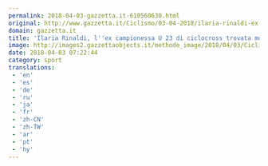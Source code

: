 ```yaml
---
permalink: 2018-04-03-gazzetta.it-610560630.html
original: http://www.gazzetta.it/Ciclismo/03-04-2018/ilaria-rinaldi-ex-campionessa-u-23-ciclocross-trovata-morta-casa-260228838040.shtml
domain: gazzetta.it
title: 'Ilaria Rinaldi, l''ex campionessa U 23 di ciclocross trovata morta in casa'
image: http://images2.gazzettaobjects.it/methode_image/2018/04/03/Ciclismo/Foto%20Ciclismo%20-%20Trattate/45b365e2-370c-11e8-8282-0c216211b755_169_xl.JPG
date: 2018-04-03 07:22:44
category: sport
translations: 
 - 'en'
 - 'es'
 - 'de'
 - 'ru'
 - 'ja'
 - 'fr'
 - 'zh-CN'
 - 'zh-TW'
 - 'ar'
 - 'pt'
 - 'hy'
---
```


